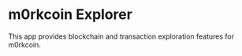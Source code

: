# m0rkcoin Explorer

This app provides blockchain and transaction exploration features for m0rkcoin.
